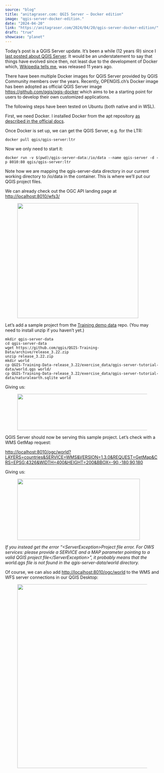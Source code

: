 ```yaml
---
source: "blog"
title: "anitagraser.com: QGIS Server — Docker edition"
image: "qgis-server-docker-edition."
date: "2024-04-20"
link: "https://anitagraser.com/2024/04/20/qgis-server-docker-edition/"
draft: "true"
showcase: "planet"
---
```


<p>Today&#8217;s post is a QGIS Server update. It&#8217;s been a while (12 years <img alt="😵" class="wp-smiley" src="https://s0.wp.com/wp-content/mu-plugins/wpcom-smileys/twemoji/2/72x72/1f635.png" style="height: 1em;" />) since I  <a href="https://anitagraser.com/2012/03/30/qgis-server-on-ubuntu-step-by-step/">last posted about QGIS Server</a>. It would be an understatement to say that things have evolved since then, not least due to the development of Docker which, <a href="https://en.wikipedia.org/wiki/Docker_(software)">Wikipedia tells me</a>, was released 11 years ago. </p>



<p>There have been multiple Docker images for QGIS Server provided by QGIS Community members over the years. Recently, OPENGIS.ch&#8217;s Docker image has been adopted as official QGIS Server image <a href="https://github.com/qgis/qgis-docker">https://github.com/qgis/qgis-docker</a> which aims to be a starting point for users to develop their own customized applications.</p>



<p>The following steps have been tested on Ubuntu (both native and in WSL). </p>



<p>First, we need Docker. I installed Docker from the apt repository <a href="https://docs.docker.com/engine/install/ubuntu/#install-using-the-repository">as described in the official docs</a>. </p>



<p>Once Docker is set up, we can get the QGIS Server, e.g. for the LTR: </p>



<pre class="wp-block-code"><code>docker pull qgis/qgis-server:ltr</code></pre>



<p>Now we only need to start it:</p>



<pre class="wp-block-code"><code>docker run -v $(pwd)/qgis-server-data:/io/data --name qgis-server -d -p 8010:80 qgis/qgis-server:ltr</code></pre>



<p>Note how we are mapping the qgis-server-data directory in our current working directory to /io/data in the container. This is where we&#8217;ll put our QGIS project files.</p>



<p>We can already check out the OGC API landing page at <a href="http://localhost:8010/wfs3/" rel="nofollow">http://localhost:8010/wfs3/</a></p>



<figure class="wp-block-image size-large"><img alt="" class="wp-image-8858" height="375" src="https://anitagraser.com/wp-content/uploads/2024/04/image-1.png?w=395" width="395" /></figure>



<p>Let’s add a sample project from the <a href="https://github.com/qgis/QGIS-Training-Data/">Training demo data</a> repo. (You may need to install unzip if you haven&#8217;t yet.)</p>



<pre class="wp-block-code" id="codecell3"><code>mkdir qgis-server-data
cd qgis-server-data
wget https://github.com/qgis/QGIS-Training-Data/archive/release_3.22.zip
unzip release_3.22.zip
mkdir world
cp QGIS-Training-Data-release_3.22/exercise_data/qgis-server-tutorial-data/world.qgs world/
cp QGIS-Training-Data-release_3.22/exercise_data/qgis-server-tutorial-data/naturalearth.sqlite world</code></pre>



<p>Giving us:</p>



<figure class="wp-block-image size-large"><img alt="" class="wp-image-8860" height="119" src="https://anitagraser.com/wp-content/uploads/2024/04/image-2.png?w=538" width="538" /></figure>



<p>QGIS Server should now be serving this sample project. Let&#8217;s check with a WMS GetMap request:</p>



<p><a href="http://localhost:8010/ogc/world?LAYERS=countries&#038;SERVICE=WMS&#038;VERSION=1.3.0&#038;REQUEST=GetMap&#038;CRS=EPSG:4326&#038;WIDTH=400&#038;HEIGHT=200&#038;BBOX=-90,-180,90,180" rel="nofollow">http://localhost:8010/ogc/world?LAYERS=countries&#038;SERVICE=WMS&#038;VERSION=1.3.0&#038;REQUEST=GetMap&#038;CRS=EPSG:4326&#038;WIDTH=400&#038;HEIGHT=200&#038;BBOX=-90,-180,90,180</a></p>



<p>Giving us: </p>



<figure class="wp-block-image size-large"><img alt="" class="wp-image-8861" height="200" src="https://anitagraser.com/wp-content/uploads/2024/04/image-3.png?w=400" width="400" /></figure>



<p><em>If you instead get the error &#8220;&lt;ServerException&gt;Project file error. For OWS services: please provide a SERVICE and a MAP parameter pointing to a valid QGIS project file&lt;/ServerException&gt;&#8221;, it probably means that the world.qgs file is not found in the qgis-server-data/world directory. </em></p>



<p>Of course, we can also add <a href="http://localhost:8010/ogc/world">http://localhost:8010/ogc/world</a> to the WMS and WFS server connections in our QGIS Desktop: </p>



<figure class="wp-block-image size-large"><a href="https://anitagraser.com/wp-content/uploads/2024/04/image-4.png"><img alt="" class="wp-image-8863" height="600" src="https://anitagraser.com/wp-content/uploads/2024/04/image-4.png?w=1024" width="1024" /></a></figure>
